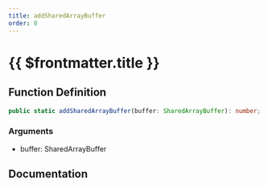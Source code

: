 ```yaml
---
title: addSharedArrayBuffer
order: 0
---
```


# {{ $frontmatter.title }}

## Function Definition

```ts
public static addSharedArrayBuffer(buffer: SharedArrayBuffer): number;
```

### Arguments

* buffer: SharedArrayBuffer

## Documentation

<!--@include: ./parts/addSharedArrayBuffer.md-->
